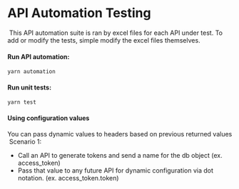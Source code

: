 # API Automation Testing
​
This API automation suite is ran by excel files for each API under test. To add or modify the tests, simple modify the excel files themselves.
​
#### Run API automation:
```node
yarn automation
```

#### Run unit tests:
```node
yarn test
```
#### Using configuration values
You can pass dynamic values to headers based on previous returned values
​
Scenario 1:
- Call an API to generate tokens and send a name for the db object (ex. access_token)
- Pass that value to any future API for dynamic configuration via dot notation. (ex. access_token.token)

